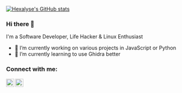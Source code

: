<!-- List Of Websites-->
[twitter]: https://www.twitter.com/hexalyse
[github]: https://www.github.com/hexalyse

[![Hexalyse's GitHub stats](https://github-readme-stats.vercel.app/api?username=hexalyse&theme=nord&show_icons=true)](https://github.com/anuraghazra/github-readme-stats)


### Hi there 👋

I'm a Software Developer, Life Hacker & Linux Enthusiast

- 🔭 I’m currently working on various projects in JavaScript or Python
- 🌱 I’m currently learning to use Ghidra better

### Connect with me:

[<img align="left" alt="hexalyse | Twitter" width="22px" src="https://image.flaticon.com/icons/svg/733/733579.svg" />][twitter]
[<img align="left" alt="hexalyse | Github" width="22px" src="https://image.flaticon.com/icons/svg/733/733553.svg" />][github]
